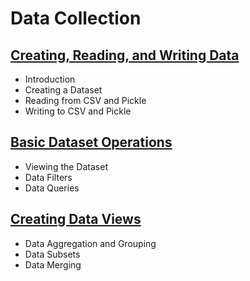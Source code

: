# Data Collection

## [Creating, Reading, and Writing Data](https://github.com/ByteAcademyCo/Phase1-Python/blob/Week4/Week%204/Data%20Collection/Slides/Data-Collection.md)
* Introduction
* Creating a Dataset
* Reading from CSV and Pickle
* Writing to CSV and Pickle

## [Basic Dataset Operations](https://github.com/ByteAcademyCo/Phase1-Python/blob/Week4/Week%204/Data%20Collection/Slides/Basic-Dataset-Operations.md)
* Viewing the Dataset
* Data Filters
* Data Queries

## [Creating Data Views](https://github.com/ByteAcademyCo/Phase1-Python/blob/Week4/Week%204/Data%20Collection/Slides/Basic-Dataset-Operations.md)
* Data Aggregation and Grouping
* Data Subsets
* Data Merging
